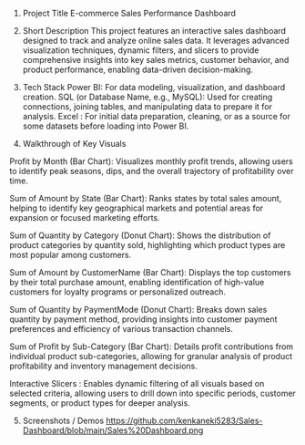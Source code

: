 1) Project Title
E-commerce Sales Performance Dashboard

2) Short Description
This project features an interactive sales dashboard designed to track and analyze online sales data. It leverages advanced visualization techniques, dynamic filters, and slicers to provide comprehensive insights into key sales metrics, customer behavior, and product performance, enabling data-driven decision-making.

3) Tech Stack
Power BI: For data modeling, visualization, and dashboard creation.
SQL (or Database Name, e.g., MySQL): Used for creating connections, joining tables, and manipulating data to prepare it for analysis.
Excel : For initial data preparation, cleaning, or as a source for some datasets before loading into Power BI.

4) Walkthrough of Key Visuals

Profit by Month (Bar Chart): Visualizes monthly profit trends, allowing users to identify peak seasons, dips, and the overall trajectory of profitability over time.

Sum of Amount by State (Bar Chart): Ranks states by total sales amount, helping to identify key geographical markets and potential areas for expansion or focused marketing efforts.

Sum of Quantity by Category (Donut Chart): Shows the distribution of product categories by quantity sold, highlighting which product types are most popular among customers.

Sum of Amount by CustomerName (Bar Chart): Displays the top customers by their total purchase amount, enabling identification of high-value customers for loyalty programs or personalized outreach.

Sum of Quantity by PaymentMode (Donut Chart): Breaks down sales quantity by payment method, providing insights into customer payment preferences and efficiency of various transaction channels.

Sum of Profit by Sub-Category (Bar Chart): Details profit contributions from individual product sub-categories, allowing for granular analysis of product profitability and inventory management decisions.

Interactive Slicers : Enables dynamic filtering of all visuals based on selected criteria, allowing users to drill down into specific periods, customer segments, or product types for deeper analysis.

5) Screenshots / Demos
https://github.com/kenkaneki5283/Sales-Dashboard/blob/main/Sales%20Dashboard.png
